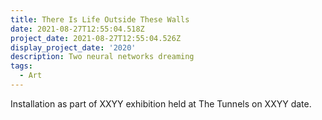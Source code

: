 ```yaml
---
title: There Is Life Outside These Walls
date: 2021-08-27T12:55:04.518Z
project_date: 2021-08-27T12:55:04.526Z
display_project_date: '2020'
description: Two neural networks dreaming
tags:
  - Art
---
```

Installation as part of XXYY exhibition held at The Tunnels on XXYY date.